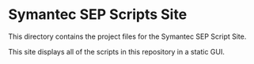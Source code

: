 # Symantec SEP Scripts Site

This directory contains the project files for the Symantec SEP Script Site.

This site displays all of the scripts in this repository in a static GUI.